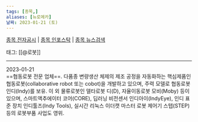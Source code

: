 ```yaml
---
tags: [종목,]
aliases: [뉴로메카]
날짜: 2023-01-21 (토)
---
```

[종목 전자공시](https://finance.naver.com/item/dart.naver?code=348340) |  [종목 인포스탁](https://www.infostock.co.kr/site/3d/3d_show.asp?codename=348340) | [종목 뉴스검색](https://m.search.naver.com/search.naver?where=m_news&sm=mtb_jum&query=뉴로메카)

태그: [[@로봇]]

___

2023-01-21   
==협동로봇 전문 업체==. 다품종 변량생산 체제의 제조 공정을 자동화하는 핵심제품인 협동로봇(collaborative robot 또는 cobot)을 개발하고 있으며, 주력 모델로 협동로봇 인디(Indy)를 보유. 이 외 물류로봇인 델타로봇 디(D), 자율이동로봇 모비(Moby) 등이 있으며, 스마트액추에이터 코어(CORE), 딥러닝 비전센서 인디아이(IndyEye), 인디 표준 장치 인디툴즈(Indy Tools), 실시간 리눅스 이더캣 마스터 로봇 제어기 스텝(STEP) 등의 로봇부품 사업도 영위.


